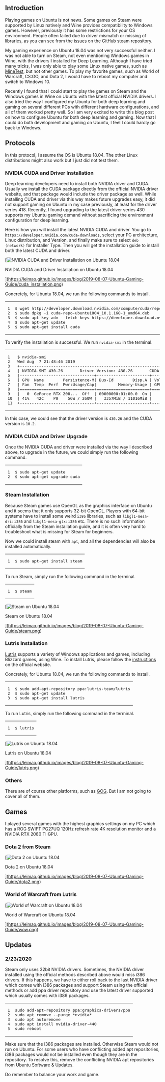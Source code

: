 ## [](https://leimao.github.io/blog/Ubuntu-Gaming-Guide/#Introduction "Introduction")Introduction

Playing games on Ubuntu is not news. Some games on Steam were supported by Linux natively and Wine provides compatibility to Windows games. However, previously it has some restrictions for your OS environment. People often failed due to driver mismatch or missing of libraries, as you can see from the [issues](https://github.com/ValveSoftware/steam-for-linux/issues) on the GitHub steam repository.

My gaming experience on Ubuntu 18.04 was not very successful neither. I was not able to turn on Steam, not even mentioning Windows games in Wine, with the drivers I installed for Deep Learning. Although I have tried many tricks, I was only able to play some Linux native games, such as [MineTest](http://www.minetest.net/), but not other games. To play my favorite games, such as World of Warcraft, CS:GO, and Dota 2, I would have to reboot my computer and switch to Windows 10.

Recently I found that I could start to play the games on Steam and the Windows games in Wine on Ubuntu with the latest official NVIDIA drivers. I also tried the way I configured my Ubuntu for both deep learning and gaming on several different PCs with different hardware configurations, and all of them worked pretty well. So I am very excited to write this blog post on how to configure Ubuntu for both deep learning and gaming. Now that I could do both development and gaming on Ubuntu, I feel I could hardly go back to Windows.

## [](https://leimao.github.io/blog/Ubuntu-Gaming-Guide/#Protocols "Protocols")Protocols

In this protocol, I assume the OS is Ubuntu 18.04. The other Linux distributions might also work but I just did not test them.

### [](https://leimao.github.io/blog/Ubuntu-Gaming-Guide/#NVIDIA-CUDA-and-Driver-Installation "NVIDIA CUDA and Driver Installation")NVIDIA CUDA and Driver Installation

Deep learning developers need to install both NVIDIA driver and CUDA. Usually we install the CUDA package directly from the official NVIDIA driver website, and that package would include the driver package as well. While installing CUDA and driver via this way makes future upgrades easy, it did not support gaming on Ubuntu in my case previously, at least for the driver series 418. Recently, I found upgrading to the latest driver series 430 supports my Ubuntu gaming demand without sacrificing the environment configuration for deep learning.

Here is how you will install the latest NVIDIA CUDA and driver. You go to [`https://developer.nvidia.com/cuda-downloads`](https://developer.nvidia.com/cuda-downloads), select your PC architecture, Linux distribution, and Version, and finally make sure to select `deb (network)` for Installer Type. Then you will get the installation guide to install both the latest CUDA and driver.

[![NVIDIA CUDA and Driver Installation on Ubuntu 18.04](https://leimao.github.io/images/blog/2019-08-07-Ubuntu-Gaming-Guide/cuda_installation.png "NVIDIA CUDA and Driver Installation on Ubuntu 18.04")

NVIDIA CUDA and Driver Installation on Ubuntu 18.04

](https://leimao.github.io/images/blog/2019-08-07-Ubuntu-Gaming-Guide/cuda_installation.png)

Concretely, for Ubuntu 18.04, we run the following commands to install.

<table><tbody><tr><td><pre><span>1</span><br><span>2</span><br><span>3</span><br><span>4</span><br><span>5</span><br></pre></td><td><pre><span>$ wget http://developer.download.nvidia.com/compute/cuda/repos/ubuntu1804/x86_64/cuda-repo-ubuntu1804_10.1.168-1_amd64.deb</span><br><span>$ sudo dpkg -i cuda-repo-ubuntu1804_10.1.168-1_amd64.deb</span><br><span>$ sudo apt-key adv --fetch-keys https://developer.download.nvidia.com/compute/cuda/repos/ubuntu1804/x86_64/7fa2af80.pub</span><br><span>$ sudo apt-get update</span><br><span>$ sudo apt-get install cuda</span><br></pre></td></tr></tbody></table>

To verify the installation is successful. We run `nvidia-smi` in the terminal.

<table><tbody><tr><td><pre><span>1</span><br><span>2</span><br><span>3</span><br><span>4</span><br><span>5</span><br><span>6</span><br><span>7</span><br><span>8</span><br><span>9</span><br><span>10</span><br><span>11</span><br></pre></td><td><pre><span>$ nvidia-smi</span><br><span>Wed Aug  7 21:48:46 2019       </span><br><span>+-----------------------------------------------------------------------------+</span><br><span>| NVIDIA-SMI 430.26       Driver Version: 430.26       CUDA Version: 10.2     |</span><br><span>|-------------------------------+----------------------+----------------------+</span><br><span>| GPU  Name        Persistence-M| Bus-Id        Disp.A | Volatile Uncorr. ECC |</span><br><span>| Fan  Temp  Perf  Pwr:Usage/Cap|         Memory-Usage | GPU-Util  Compute M. |</span><br><span>|===============================+======================+======================|</span><br><span>|   0  GeForce RTX 208...  Off  | 00000000:01:00.0  On |                  N/A |</span><br><span>| 41%   42C    P0    56W / 260W |   3357MiB / 11016MiB |     28%      Default |</span><br><span>+-------------------------------+----------------------+----------------------+</span><br></pre></td></tr></tbody></table>

In this case, we could see that the driver version is `430.26` and the CUDA version is `10.2`.

### [](https://leimao.github.io/blog/Ubuntu-Gaming-Guide/#NVIDIA-CUDA-and-Driver-Upgrade "NVIDIA CUDA and Driver Upgrade")NVIDIA CUDA and Driver Upgrade

Once the NVIDIA CUDA and driver were installed via the way I described above, to upgrade in the future, we could simply run the following command.

<table><tbody><tr><td><pre><span>1</span><br><span>2</span><br></pre></td><td><pre><span>$ sudo apt-get update</span><br><span>$ sudo apt-get upgrade cuda</span><br></pre></td></tr></tbody></table>

### [](https://leimao.github.io/blog/Ubuntu-Gaming-Guide/#Steam-Installation "Steam Installation")Steam Installation

Because Steam games use OpenGL as the graphics interface on Ubuntu and it seems that it only supports 32-bit OpenGL. Players with 64-bit systems have to install some weird `i386` libraries, such as `libgl1-mesa-dri:i386` and `libgl1-mesa-glx:i386` etc. There is no such information officially from the Steam installation guide, and it is often very hard to troubleshoot what is missing for Steam for beginners.

Now we could install steam with `apt`, and all the dependencies will also be installed automatically.

<table><tbody><tr><td><pre><span>1</span><br></pre></td><td><pre><span>$ sudo apt-get install steam</span><br></pre></td></tr></tbody></table>

To run Steam, simply run the following command in the terminal.

<table><tbody><tr><td><pre><span>1</span><br></pre></td><td><pre><span>$ steam</span><br></pre></td></tr></tbody></table>

[![Steam on Ubuntu 18.04](https://leimao.github.io/images/blog/2019-08-07-Ubuntu-Gaming-Guide/steam.png "Steam on Ubuntu 18.04")

Steam on Ubuntu 18.04

](https://leimao.github.io/images/blog/2019-08-07-Ubuntu-Gaming-Guide/steam.png)

### [](https://leimao.github.io/blog/Ubuntu-Gaming-Guide/#Lutris-Installation "Lutris Installation")Lutris Installation

[Lutris](https://lutris.net/) supports a variety of Windows applications and games, including Blizzard games, using Wine. To install Lutris, please follow the [instructions](https://lutris.net/downloads/) on the official website.

Concretely, for Ubuntu 18.04, we run the following commands to install.

<table><tbody><tr><td><pre><span>1</span><br><span>2</span><br><span>3</span><br></pre></td><td><pre><span>$ sudo add-apt-repository ppa:lutris-team/lutris</span><br><span>$ sudo apt-get update</span><br><span>$ sudo apt-get install lutris</span><br></pre></td></tr></tbody></table>

To run Lutris, simply run the following command in the terminal.

<table><tbody><tr><td><pre><span>1</span><br></pre></td><td><pre><span>$ lutris</span><br></pre></td></tr></tbody></table>

[![Lutris on Ubuntu 18.04](https://leimao.github.io/images/blog/2019-08-07-Ubuntu-Gaming-Guide/lutris.png "Lutris on Ubuntu 18.04")

Lutris on Ubuntu 18.04

](https://leimao.github.io/images/blog/2019-08-07-Ubuntu-Gaming-Guide/lutris.png)

### [](https://leimao.github.io/blog/Ubuntu-Gaming-Guide/#Others "Others")Others

There are of course other platforms, such as [GOG](https://www.gog.com/). But I am not going to cover all of them.

## [](https://leimao.github.io/blog/Ubuntu-Gaming-Guide/#Games "Games")Games

I played several games with the highest graphics settings on my PC which has a ROG SWIFT PG27UQ 120Hz refresh rate 4K resolution monitor and a NVIDIA RTX 2080 TI GPU.

### [](https://leimao.github.io/blog/Ubuntu-Gaming-Guide/#Dota-2-from-Steam "Dota 2 from Steam")Dota 2 from Steam

[![Dota 2 on Ubuntu 18.04](https://leimao.github.io/images/blog/2019-08-07-Ubuntu-Gaming-Guide/dota2.png "Dota 2 on Ubuntu 18.04")

Dota 2 on Ubuntu 18.04

](https://leimao.github.io/images/blog/2019-08-07-Ubuntu-Gaming-Guide/dota2.png)

### [](https://leimao.github.io/blog/Ubuntu-Gaming-Guide/#World-of-Warcraft-from-Lutris "World of Warcraft from Lutris")World of Warcraft from Lutris

[![World of Warcraft on Ubuntu 18.04](https://leimao.github.io/images/blog/2019-08-07-Ubuntu-Gaming-Guide/wow.png "World of Warcraft on Ubuntu 18.04")

World of Warcraft on Ubuntu 18.04

](https://leimao.github.io/images/blog/2019-08-07-Ubuntu-Gaming-Guide/wow.png)

## [](https://leimao.github.io/blog/Ubuntu-Gaming-Guide/#Updates "Updates")Updates

### [](https://leimao.github.io/blog/Ubuntu-Gaming-Guide/#2-23-2020 "2/23/2020")2/23/2020

Steam only uses 32bit NVIDIA drivers. Sometimes, the NVIDIA driver installed using the official methods described above would miss i386 drivers. If this happens, we have to either roll back to the last NVIDIA driver which comes with i386 packages and support Steam using the official methods or add ppa driver repository and use the latest driver supported which usually comes with i386 packages.

<table><tbody><tr><td><pre><span>1</span><br><span>2</span><br><span>3</span><br><span>4</span><br><span>5</span><br></pre></td><td><pre><span>sudo add-apt-repository ppa:graphics-drivers/ppa</span><br><span>sudo apt remove --purge *nvidia*</span><br><span>sudo apt autoremove</span><br><span>sudo apt install nvidia-driver<span>-440</span></span><br><span>sudo reboot</span><br></pre></td></tr></tbody></table>

Make sure that the i386 packages are installed. Otherwise Steam would not run on Ubuntu. For some users who have conflicting added apt repositories, i386 packages would not be installed even though they are in the repository. To resolve this, remove the conflicting NVIDIA apt repositories from Ubuntu Software & Updates.

Do remember to balance your work and game.